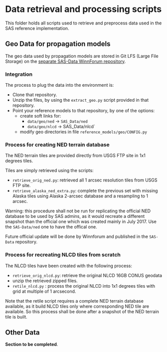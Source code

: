 # Data retrieval and processing scripts

This folder holds all scripts used to retrieve and preprocess data used in the
SAS reference implementation.

## Geo Data for propagation models

The geo data used by propagation models are stored in Git LFS (Large File Storage)
on the [separate SAS-Data WinnForum repository](https://github.com/Wireless-Innovation-Forum/SAS-Data).

### Integration

The process to plug the data into the environment is:

 - Clone that repository.
 - Unzip the files, by using the `extract_geo.py` script provided in that repository.
 - Point your reference models to that repository, by one of the options:
   + create soft links for:
      * `data/geo/ned` -> `SAS_Data/ned`
      * `data/geo/nlcd` -> SAS_Data/nlcd`
   + modify geo directories in file `reference_models/geo/CONFIG.py`

### Process for creating NED terrain database

The NED terrain tiles are provided directly from USGS FTP site in 1x1 degrees tiles.

Tiles are simply retrieved using the scripts:

  - `retrieve_orig_ned.py`: retrieved all 1 arcsec resolution tiles from USGS FTP site.
  - `retrieve_alaska_ned_extra.py`: complete the previous set with missing Alaska tiles
    using Alaska 2-arcsec database and a resampling to 1 arcsec.

Warning: this procedure shall not be run for replicating the official NED database to be
used by SAS admins, as it would recreate a different snapshot than the official one which
was created mainly in July 2017. Use the `SAS-Data/ned` one to have the offical one.

Future official update will be done by Winnforum and published in the `SAS-Data` repository.

### Process for recreating NLCD tiles from scratch

The NLCD tiles have been created with the following process:

 - `retrieve_orig_nlcd.py`: retrieve the original NLCD 16GB CONUS geodata
 - unzip the retrieved zipped files.
 - `retile_nlcd.py` : process the original NLCD into 1x1 degrees tiles with grid
   at multiple of 1 arcsecond. 

Note that the retile script requires a complete NED terrain database available, as it
build NLCD tiles only where corresponding NED tile are available.
So this process shall be done after a snapshot of the NED terrain tile is built.
      

## Other Data

**Section to be completed**.
